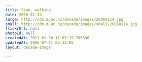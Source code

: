 ```yaml
---
title: Sean, walking
date: 2006-01-14
large: http://cdn.m.ac.nz/decade/images/20060114.jpg
small: http://cdn.m.ac.nz/decade/images/small/20060114.jpg
flickrUrl: null
photoId: null
createdAt: 2011-01-30 11:07:19.705696
updatedAt: 2006-07-11 05:32:05
layout: decade-image

---
```


